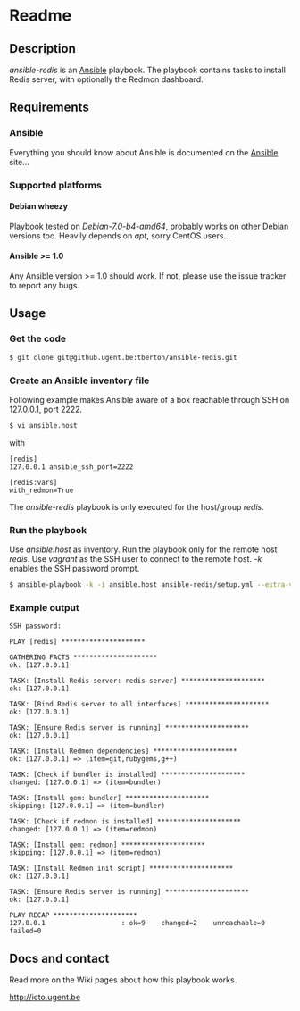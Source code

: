 # Readme

## Description

*ansible-redis* is an [Ansible](http://ansible.cc) playbook.
The playbook contains tasks to install Redis server, with optionally the Redmon dashboard.

## Requirements

### Ansible

Everything you should know about Ansible is documented on the [Ansible](http://ansible.cc/docs/gettingstarted.html) site...

### Supported platforms

#### Debian wheezy

Playbook tested on *Debian-7.0-b4-amd64*, probably works on other Debian versions too. Heavily depends on *apt*, sorry CentOS users...

#### Ansible >= 1.0

Any Ansible version >= 1.0 should work. If not, please use the issue tracker to report any bugs.

## Usage

### Get the code

```bash
$ git clone git@github.ugent.be:tberton/ansible-redis.git
```

### Create an Ansible inventory file

Following example makes Ansible aware of a box reachable through SSH on 127.0.0.1, port 2222.

```bash
$ vi ansible.host
```

with

```
[redis]
127.0.0.1 ansible_ssh_port=2222

[redis:vars]
with_redmon=True
```

The *ansible-redis* playbook is only executed for the host/group *redis*.

### Run the playbook

Use *ansible.host* as inventory. Run the playbook only for the remote host *redis*. Use *vagrant* as the SSH user to connect to the remote host. *-k* enables the SSH password prompt.

```bash
$ ansible-playbook -k -i ansible.host ansible-redis/setup.yml --extra-vars="user=vagrant"
```

### Example output

```
SSH password: 

PLAY [redis] ********************* 

GATHERING FACTS ********************* 
ok: [127.0.0.1]

TASK: [Install Redis server: redis-server] ********************* 
ok: [127.0.0.1]

TASK: [Bind Redis server to all interfaces] ********************* 
ok: [127.0.0.1]

TASK: [Ensure Redis server is running] ********************* 
ok: [127.0.0.1]

TASK: [Install Redmon dependencies] ********************* 
ok: [127.0.0.1] => (item=git,rubygems,g++)

TASK: [Check if bundler is installed] ********************* 
changed: [127.0.0.1] => (item=bundler)

TASK: [Install gem: bundler] ********************* 
skipping: [127.0.0.1] => (item=bundler)

TASK: [Check if redmon is installed] ********************* 
changed: [127.0.0.1] => (item=redmon)

TASK: [Install gem: redmon] ********************* 
skipping: [127.0.0.1] => (item=redmon)

TASK: [Install Redmon init script] ********************* 
ok: [127.0.0.1]

TASK: [Ensure Redis server is running] ********************* 
ok: [127.0.0.1]

PLAY RECAP ********************* 
127.0.0.1                   : ok=9    changed=2    unreachable=0    failed=0
```

## Docs and contact

Read more on the Wiki pages about how this playbook works.

http://icto.ugent.be
